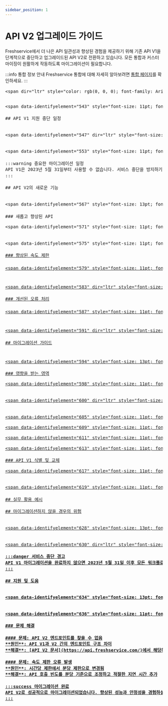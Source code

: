 ```yaml
---
sidebar_position: 1
---
```


# API V2 업그레이드 가이드

Freshservice에서 더 나은 API 일관성과 향상된 경험을 제공하기 위해 기존 API V1을 단계적으로 중단하고 업그레이드된 API V2로 전환하고 있습니다. 모든 통합과 커스터마이징이 원활하게 작동하도록 마이그레이션이 필요합니다.

:::info 통합 정보 안내
Freshservice 통합에 대해 자세히 알아보려면 [통합 페이지](https://www.freshworks.com/freshservice/integration/)를 확인하세요.
:::

<pre class="fd-callout fd-callout--info">&lt;span dir="ltr" style="color: rgb(0, 0, 0); font-family: Arial; font-size: 13px; font-weight: normal; text-align: left; text-indent: 0px; text-decoration-skip-ink: none;">지원 문서에 도착했습니다. Freshservice의 통합에 대해 알아보시려면&nbsp;&lt;/span>&lt;a class="waffle-rich-text-link" href="https://www.freshworks.com/freshservice/integration/" style="color: rgb(17, 85, 204); font-family: Arial; font-size: 13px; font-weight: normal; text-align: left; text-indent: 0px; text-decoration-skip-ink: none;">통합 페이지&lt;/a>&lt;span dir="ltr" style="color: rgb(0, 0, 0); font-family: Arial; font-size: 13px; font-weight: normal; text-align: left; text-indent: 0px; text-decoration-skip-ink: none;">를 확인하세요.&lt;/span>&lt;/pre>

<p data-identifyelement="542" dir="ltr" style="line-height: 1.38; margin-bottom: 0pt;">&lt;span data-identifyelement="543" style="font-size: 11pt; font-family: Arial; color: rgb(0, 0, 0); font-weight: 400;">강력한 통합 구축, 최종 사용자 포털 사용자 지정, 여러 애플리케이션 간 데이터 공유 - Freshservice API는 이 모든 것을 지원합니다.&lt;/span>&lt;/p>

## API V1 지원 중단 일정

<p data-identifyelement="546" dir="ltr" style="line-height: 1.38; margin-bottom: 0pt;">&lt;span data-identifyelement="547" dir="ltr" style="font-size: 11pt; font-family: Arial; color: rgb(0, 0, 0); font-weight: 400;">더 나은 API 일관성과 향상된 경험으로 귀하에게 더 나은 서비스를 제공하기 위해 이전 버전(API V1)을&lt;strong data-identifyelement="535" dir="ltr">&nbsp;2023년 5월 31일&lt;/strong>&lt;/span>&lt;span data-identifyelement="548" dir="ltr" style="font-size: 11pt; font-family: Arial; color: rgb(67, 67, 67); font-weight: 700;">&lt;strong data-identifyelement="536">까지&lt;/strong>&lt;/span>&lt;span data-identifyelement="549" style="font-size: 11pt; font-family: Arial; color: rgb(0, 0, 0); font-weight: 400;"> 지원 중단하고 업그레이드된 버전(API V2)으로 이전할 예정입니다.&lt;/span>&lt;/p>

<p data-identifyelement="552" dir="ltr" style="line-height: 1.38; margin-bottom: 0pt;">&lt;span data-identifyelement="553" style="font-size: 11pt; font-family: Arial; color: rgb(0, 0, 0); font-weight: 400;">이 지원 중단으로 인한 중단을 방지하기 위해&lt;/span>&lt;span data-identifyelement="554" style="font-size: 11pt; font-family: Arial; color: rgb(67, 67, 67); font-weight: 400;">&nbsp;&lt;/span>&lt;span data-identifyelement="555" style="font-size: 11pt; font-family: Arial; color: rgb(67, 67, 67); font-weight: 700;">API V1&nbsp;&lt;/span>&lt;span data-identifyelement="556" style="font-size: 11pt; font-family: Arial; color: rgb(0, 0, 0); font-weight: 400;">엔드포인트 사용을 중단하고&nbsp;&lt;/span>&lt;span data-identifyelement="557" style="font-size: 11pt; font-family: Arial; color: rgb(67, 67, 67); font-weight: 700;">API V2&lt;/span>&lt;span data-identifyelement="558" style="font-size: 11pt; font-family: Arial; color: rgb(0, 0, 0); font-weight: 700;">&nbsp;&lt;/span>&lt;span data-identifyelement="559" style="font-size: 11pt; font-family: Arial; color: rgb(0, 0, 0); font-weight: 400;">로&lt;/span>&lt;span data-identifyelement="560" dir="ltr" style="font-size: 11pt; font-family: Arial; color: rgb(0, 0, 0); font-weight: 700;">&nbsp;2023년 5월 31일&lt;/span>&lt;span data-identifyelement="561" dir="ltr" style="font-size: 11pt; font-family: Arial; color: rgb(67, 67, 67); font-weight: 700;">까지&lt;/span>&lt;span data-identifyelement="562" style="font-size: 11pt; font-family: Arial; color: rgb(0, 0, 0); font-weight: 700;"> 완전히&lt;/span>&lt;span data-identifyelement="563" style="font-size: 11pt; font-family: Arial; color: rgb(0, 0, 0); font-weight: 400;">&nbsp;전환해 주시기 바랍니다.&lt;/span>&lt;/p>

:::warning 중요한 마이그레이션 일정
API V1은 2023년 5월 31일부터 사용할 수 없습니다. 서비스 중단을 방지하기 위해 반드시 API V2로 마이그레이션해야 합니다.
:::

## API V2의 새로운 기능

<p data-identifyelement="566" dir="ltr" style="line-height: 1.38; margin-bottom: 0pt;">&lt;span data-identifyelement="567" style="font-size: 13pt; font-family: Arial; color: rgb(67, 67, 67); font-weight: 700;">API V2의 새로운 기능&lt;/span>&lt;/p>

### 새롭고 향상된 API
<p data-identifyelement="570" dir="ltr" style="line-height: 1.38; margin-bottom: 0pt;">&lt;span data-identifyelement="571" style="font-size: 11pt; font-family: Arial; color: rgb(0, 0, 0); font-weight: 400;">→&nbsp;&lt;/span>&lt;span data-identifyelement="572" style="font-size: 11pt; font-family: Arial; color: rgb(67, 67, 67); font-weight: 700;">새롭고 향상된 API&lt;/span>&lt;/p>

<p data-identifyelement="573" dir="ltr" style="line-height: 1.38; margin-bottom: 16pt;">&lt;span data-identifyelement="575" style="font-size: 11pt; font-family: Arial; color: rgb(51, 51, 51); font-weight: 400;">커스텀 객체, 직원 온보딩, 프로젝트, 영업시간, 구매 주문, 벤더, 제품, 위치 등을 위한 새로운 API가 이제 API V2에서 제공됩니다. 자세한 정보는&nbsp;&lt;/span> <a data-identifyelement="576" href="https://api.freshservice.com/#whats_new">&lt;/a>&lt;a href="https://api.freshservice.com/#whats_new">여기&lt;/a>&lt;span data-identifyelement="575" style="font-size: 11pt; font-family: Arial; color: rgb(51, 51, 51); font-weight: 400;">를 확인하세요.&lt;/span>&lt;/p>

### 향상된 속도 제한
<p data-identifyelement="578" dir="ltr" style="line-height: 1.38; margin-bottom: 16pt;">&lt;span data-identifyelement="579" style="font-size: 11pt; font-family: Arial; color: rgb(0, 0, 0); font-weight: 400;">→&nbsp;&lt;/span>&lt;span data-identifyelement="580" style="font-size: 11pt; font-family: Arial; color: rgb(67, 67, 67); font-weight: 700;">더 높은 요청 제한&lt;/span>&lt;/p>

<p data-identifyelement="582" dir="ltr" style="line-height: 1.38; margin-bottom: 16pt;">&lt;span data-identifyelement="583" dir="ltr" style="font-size: 11pt; font-family: Arial; color: rgb(0, 0, 0); font-weight: 400;">API 안정성과 확장성을 개선하기 위해 시간 기반에서 분 기반 속도 제한으로 변경하고 있습니다. 호출에 사용되는 에이전트 수나 IP 주소에 관계없이 계정 전체 기준으로 이러한 제한을 계속 적용할 예정입니다. 자세한 정보는&nbsp;&lt;/span>&lt;span data-identifyelement="585" style="font-size: 11pt; font-family: Arial; color: rgb(17, 85, 204); font-weight: 400; text-decoration-skip-ink: none;">&lt;a href="https://api.freshservice.com/#rate_limit">여기&lt;/a>&lt;/span>&lt;span data-identifyelement="583" dir="ltr" style="font-size: 11pt; font-family: Arial; color: rgb(0, 0, 0); font-weight: 400;">를 확인하세요.&lt;/span>&lt;/p>

### 개선된 오류 처리
<p data-identifyelement="586" dir="ltr" style="line-height: 1.38; margin-bottom: 16pt;">&lt;span data-identifyelement="587" style="font-size: 11pt; font-family: Arial; color: rgb(0, 0, 0); font-weight: 400;">→&lt;/span>&lt;span data-identifyelement="588" style="font-size: 11pt; font-family: Arial; color: rgb(0, 0, 0); font-weight: 700;">&nbsp;&lt;/span>&lt;span data-identifyelement="589" style="font-size: 11pt; font-family: Arial; color: rgb(67, 67, 67); font-weight: 700;">향상된 오류 처리&lt;/span>&lt;/p>

<p data-identifyelement="586" dir="ltr" style="line-height: 1.38; margin-bottom: 16pt;">&lt;span data-identifyelement="591" dir="ltr" style="font-size: 11pt; font-family: Arial; color: rgb(0, 0, 0); font-weight: 400;">오류를 식별할 수 있는 명확한 HTTP 상태 코드로 잘못된 API 요청을 빠르고 정확하게 수정하세요. 자세한 정보는&nbsp;&lt;/span>&lt;span data-identifyelement="592" style="font-size: 11pt; font-family: Arial; color: rgb(17, 85, 204); font-weight: 400; text-decoration-skip-ink: none;">&lt;a href="https://api.freshservice.com/#error">여기&lt;/a>&lt;/span>&lt;span data-identifyelement="591" dir="ltr" style="font-size: 11pt; font-family: Arial; color: rgb(0, 0, 0); font-weight: 400;">를 확인하세요.&lt;/span>&lt;/p>

## 마이그레이션 가이드

<p data-identifyelement="593" dir="ltr" style="line-height: 1.38; margin-bottom: 0pt;">&lt;span data-identifyelement="594" style="font-size: 13pt; font-family: Arial; color: rgb(67, 67, 67); font-weight: 700;">어떻게 해야 할까요?&lt;/span>&lt;/p>

### 영향을 받는 영역
<p data-identifyelement="597" dir="ltr" style="line-height: 1.38; margin-bottom: 0pt;">&lt;span data-identifyelement="598" style="font-size: 11pt; font-family: Arial; color: rgb(67, 67, 67); font-weight: 700;">Areas of impact&lt;/span>&lt;/p>

<p data-identifyelement="599" dir="ltr" style="line-height: 1.38; margin-bottom: 0pt;">&lt;span data-identifyelement="600" dir="ltr" style="font-size: 11pt; font-family: Arial; color: rgb(67, 67, 67); font-weight: 400;">Replace calls to API V1 with calls to the corresponding API V2 endpoints in the following features.&nbsp;&lt;/span>&lt;span data-identifyelement="601" style="font-size: 11pt; font-family: Arial; color: rgb(0, 0, 0); font-weight: 400;">After the deprecation date, if you continue using the API V1 in the following features, they will stop working, and all requests made against V1 will fail.&nbsp;&lt;/span>&lt;/p>

<p data-identifyelement="604" dir="ltr" style="line-height: 1.38; margin-bottom: 0pt;">&lt;span data-identifyelement="605" style="font-size: 11pt; font-family: Arial; color: rgb(0, 0, 0); font-weight: 400;">&nbsp; &nbsp; &nbsp; &nbsp; &nbsp; &nbsp;&lt;/span>&lt;span data-identifyelement="606" style="font-size: 11pt; font-family: Arial; color: rgb(0, 0, 0); font-weight: 700;">&nbsp;→&lt;/span>&lt;span data-identifyelement="607" style="font-size: 11pt; font-family: Arial; color: rgb(67, 67, 67); font-weight: 700;">&nbsp;Workflow Automator ( Web Request nodes and "Trigger Webhook" Action nodes)&lt;/span>&lt;/p>
<p data-identifyelement="608" dir="ltr" style="line-height: 1.38; margin-bottom: 0pt;">&lt;span data-identifyelement="609" style="font-size: 11pt; font-family: Arial; color: rgb(67, 67, 67); font-weight: 700;">&nbsp; &nbsp; &nbsp; &nbsp; &nbsp; &nbsp; → Custom apps&lt;/span>&lt;/p>
<p data-identifyelement="610" dir="ltr" style="line-height: 1.38; margin-bottom: 0pt;">&lt;span data-identifyelement="611" style="font-size: 11pt; font-family: Arial; color: rgb(67, 67, 67); font-weight: 700;">&nbsp; &nbsp; &nbsp; &nbsp; &nbsp; &nbsp; → Portal Customization&nbsp;&lt;/span>&lt;/p>
<p data-identifyelement="612" dir="ltr" style="line-height: 1.38; margin-bottom: 0pt;">&lt;span data-identifyelement="613" style="font-size: 11pt; font-family: Arial; color: rgb(67, 67, 67); font-weight: 700;">&nbsp; &nbsp; &nbsp; &nbsp; &nbsp; &nbsp; → Any custom services or middleware developed using Freshservice APIs&lt;/span>&lt;/p>

### API V1 식별 및 교체
<p data-identifyelement="616" dir="ltr" style="line-height: 1.38; margin-bottom: 0pt;">&lt;span data-identifyelement="617" style="font-size: 11pt; font-family: Arial; color: rgb(67, 67, 67); font-weight: 700;">Identify Version 1 APIs&lt;/span>&lt;/p>

<p data-identifyelement="618" dir="ltr" style="line-height: 1.38; margin-bottom: 0pt;">&lt;span data-identifyelement="619" style="font-size: 11pt; font-family: Arial; color: rgb(0, 0, 0); font-weight: 400;">Refer to our&nbsp;&lt;/span>&lt;span data-identifyelement="621" style="font-size: 11pt; font-family: Arial; color: rgb(17, 85, 204); font-weight: 400; text-decoration-skip-ink: none;">&lt;a href="https://api.freshservice.com/">API V2&nbsp;documentation&lt;/a>&lt;/span>&lt;span data-identifyelement="622" dir="ltr" style="font-size: 11pt; font-family: Arial; color: rgb(0, 0, 0); font-weight: 400;">&nbsp;and <a href="https://support.freshservice.com/en/support/solutions/articles/50000006003-deprecating-v1-apis-for-freshservice">solution article&nbsp;&lt;/a>to understand the new endpoints and migrate your existing API V1 code base to API V2 before the deprecation date of&lt;strong dir="ltr">&nbsp;May 31&lt;/strong>&lt;/span>&lt;span data-identifyelement="623" dir="ltr" style="font-size: 11pt; font-family: Arial; color: rgb(0, 0, 0); font-weight: 700;">&lt;strong>, 2023&lt;/strong>&lt;/span>&lt;span data-identifyelement="624" dir="ltr" style="font-size: 11pt; font-family: Arial; color: rgb(0, 0, 0); font-weight: 400;">.&lt;/span>&lt;/p>

## 실무 활용 예시

## 마이그레이션하지 않을 경우의 위험

<p data-identifyelement="627" dir="ltr" style="line-height: 1.38; margin-bottom: 0pt;">&lt;span data-identifyelement="628" style="font-size: 13pt; font-family: Arial; color: rgb(67, 67, 67); font-weight: 700;">What happens if you don't migrate?&lt;/span>&lt;/p>

<p data-identifyelement="629" dir="ltr" style="line-height: 1.38; margin-bottom: 0pt;">&lt;span data-identifyelement="630" dir="ltr" style="font-size: 11pt; font-family: Arial; color: rgb(0, 0, 0); font-weight: 400;">The API V1 endpoints will be inaccessible after <strong dir="ltr">May 31, 2023,&lt;/strong> and will cause your workflows and customizations to break.&lt;/span>&lt;/p>

:::danger 서비스 중단 경고
API V1 마이그레이션을 완료하지 않으면 2023년 5월 31일 이후 모든 워크플로와 커스터마이징이 작동하지 않습니다.
:::

## 지원 및 도움

<p data-identifyelement="633" dir="ltr" style="line-height: 1.38; margin-bottom: 0pt;">&lt;span data-identifyelement="634" style="font-size: 13pt; font-family: Arial; color: rgb(67, 67, 67); font-weight: 700;">Need assistance?&lt;/span>&lt;/p>

<p data-identifyelement="635" dir="ltr" style="line-height: 1.38; margin-bottom: 0pt;">&lt;span data-identifyelement="636" style="font-size: 11pt; font-family: Arial; color: rgb(0, 0, 0); font-weight: 400;">Our teams can assist if you have any questions about the migration or encounter challenges while migrating API calls to V2 endpoints. Please reach out to support@freshervice.com or your Customer success manager for further assistance.&lt;/span>&lt;/p>

### 문제 해결

#### 문제: API V2 엔드포인트를 찾을 수 없음
**원인**: API V1과 V2 간의 엔드포인트 구조 차이
**해결**: [API V2 문서](https://api.freshservice.com/)에서 해당하는 새로운 엔드포인트 확인

#### 문제: 속도 제한 오류 발생
**원인**: 시간당 제한에서 분당 제한으로 변경됨
**해결**: API 호출 빈도를 분당 기준으로 조정하고 적절한 지연 시간 추가

:::success 마이그레이션 완료
API V2로 성공적으로 마이그레이션되었습니다. 향상된 성능과 안정성을 경험하실 수 있습니다.
:::